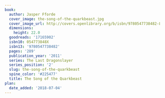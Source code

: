 ```yaml
---
book:
  author: Jasper Fforde
  cover_image: the-song-of-the-quarkbeast.jpg
  cover_image_url: http://covers.openlibrary.org/b/isbn/9780547738482-L.jpg
  dimensions:
    height: 22.0
  goodreads: '17165902'
  isbn10: 054773848X
  isbn13: '9780547738482'
  pages: '289'
  publication_year: '2011'
  series: The Last Dragonslayer
  series_position: '2'
  slug: the-song-of-the-quarkbeast
  spine_color: '#225477'
  title: The Song of the Quarkbeast
plan:
  date_added: '2018-07-04'
---
```

